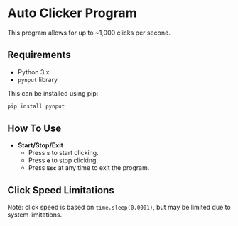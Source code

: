 # Auto Clicker Program

This program allows for up to ~1,000 clicks per second.

## Requirements
- Python 3.x
- `pynput` library

This can be installed using pip:
```bash
pip install pynput
```

## How To Use

- **Start/Stop/Exit**
  -   Press **`s`** to start clicking.
  -   Press **`e`** to stop clicking.
  -   Press **`Esc`** at any time to exit the program.

## Click Speed Limitations
Note: click speed is based on `time.sleep(0.0001)`, but may be limited due to system limitations.
